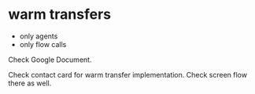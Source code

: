 # warm transfers

- only agents
- only flow calls

Check Google Document.

Check contact card for warm transfer implementation. Check screen flow there as well.
